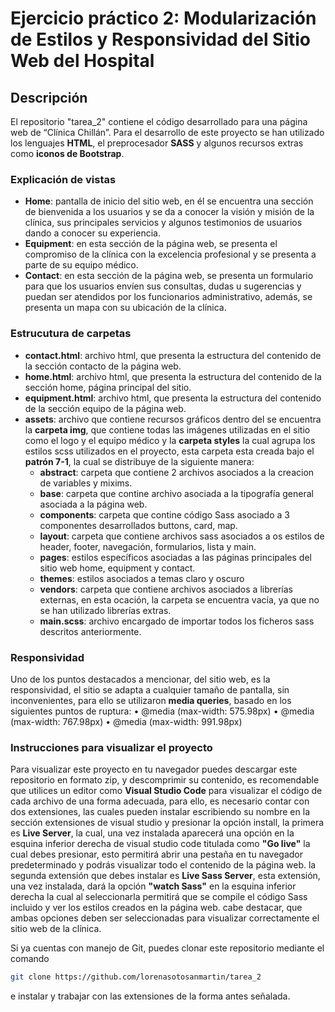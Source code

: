 # Ejercicio práctico 2: Modularización de Estilos y Responsividad del Sitio Web del Hospital
## Descripción
El repositorio "tarea_2" contiene el código desarrollado para una página web de “Clínica Chillán”. Para el desarrollo de este proyecto se han utilizado los lenguajes **HTML**, el preprocesador **SASS** y algunos recursos extras como **iconos de Bootstrap**.
### Explicación de vistas
- **Home**: pantalla de inicio del sitio web, en él se encuentra una sección de bienvenida a los usuarios y se da a conocer la visión y misión de la clínica, sus principales servicios y algunos testimonios de usuarios dando a conocer su experiencia.
- **Equipment**: en esta sección de la página web, se presenta el compromiso de la clínica con la excelencia profesional y se presenta a parte de su equipo médico.
- **Contact**: en esta sección de la página web, se presenta un formulario para que los usuarios envíen sus consultas, dudas u sugerencias y puedan ser atendidos por los funcionarios administrativo, además, se presenta un mapa con su ubicación de la clínica.
### Estrucutura de carpetas
- **contact.html**: archivo html, que presenta la estructura del contenido de la sección contacto de la página web.
- **home.html**: archivo html, que presenta la estructura del contenido de la sección home, página principal del sitio.
- **equipment.html**: archivo html, que presenta la estructura del contenido de la sección equipo de la página web.
- **assets**: archivo que contiene recursos gráficos dentro del se encuentra la **carpeta img**, que contiene todas las imágenes utilizadas en el sitio como el logo y el equipo médico y la **carpeta styles** la cual agrupa los estilos scss utilizados en el proyecto, esta carpeta esta creada bajo el **patrón 7-1**, la cual se distribuye de la siguiente manera:
  - **abstract**: carpeta que contiene 2 archivos asociados a la creacion de variables y mixims.
  - **base**: carpeta que contine archivo asociada a la tipografía general asociada a la página web.
  - **components**: carpeta que contine código Sass asociado a 3 componentes desarrollados buttons, card, map.
  - **layout**: carpeta que contiene archivos sass asociados a os estilos de header, footer, navegación, formularios, lista y main.
  - **pages**: estilos específicos asociadas a las páginas principales del sitio web home, equipment y contact.
  - **themes**: estilos asociados a temas claro y oscuro
  - **vendors**: carpeta que contiene archivos asociados a librerías externas, en esta ocación, la carpeta se encuentra vacía, ya que no se han utilizado librerías extras.
  - **main.scss**: archivo encargado de importar todos los ficheros sass descritos anteriormente.
### Responsividad
Uno de los puntos destacados a mencionar, del sitio web, es la responsividad, el sitio se adapta a cualquier tamaño de pantalla, sin inconvenientes, para ello se utilizaron **media queries**, basado en los siguientes puntos de ruptura:
•	@media (max-width: 575.98px)
•	@media (max-width: 767.98px)
•	@media (max-width: 991.98px)
### Instrucciones para visualizar el proyecto
Para visualizar este proyecto en tu navegador puedes descargar este repositorio en formato zip, y descomprimir su contenido, es recomendable que utilices un editor como **Visual Studio Code** para visualizar el código de cada archivo de una forma adecuada, para ello, es necesario contar con dos extensiones, las cuales pueden instalar escribiendo su nombre en la sección extensiones de visual studio y presionar la opción install, la primera es **Live Server**, la cual, una vez instalada aparecerá una opción en la esquina inferior derecha de visual studio code titulada como **"Go live"** la cual debes presionar, esto permitirá abrir una pestaña en tu navegador predeterminado y podrás visualizar todo el contenido de la página web. la segunda extensión que debes instalar es **Live Sass Server**, esta extensión, una vez instalada, dará la opción **"watch Sass"** en la esquina inferior derecha la cual al seleccionarla permitirá que se compile el código Sass incluido y ver los estilos creados en la página web. cabe destacar, que ambas opciones deben ser seleccionadas para visualizar correctamente el sitio web de la clínica.

Si ya cuentas con manejo de Git, puedes clonar este repositorio mediante el comando
```bash
git clone https://github.com/lorenasotosanmartin/tarea_2
```
e instalar y trabajar con las extensiones de la forma antes señalada.

